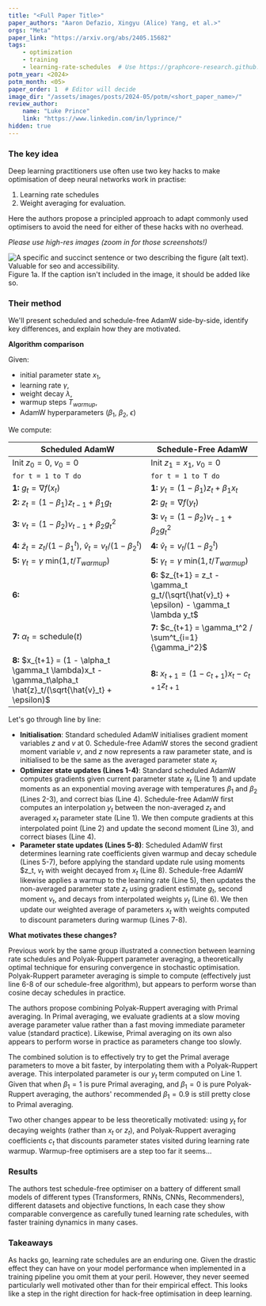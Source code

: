 ```yaml
---
title: "<Full Paper Title>"
paper_authors: "Aaron Defazio, Xingyu (Alice) Yang, et al.>"
orgs: "Meta"
paper_link: "https://arxiv.org/abs/2405.15682"
tags:
    - optimization
    - training
    - learning-rate-schedules  # Use https://graphcore-research.github.io/tags/ as reference
potm_year: <2024>
potm_month: <05>
paper_order: 1  # Editor will decide
image_dir: "/assets/images/posts/2024-05/potm/<short_paper_name>/"
review_author:
    name: "Luke Prince"
    link: "https://www.linkedin.com/in/lyprince/"
hidden: true
---
```


### The key idea

Deep learning practitioners use often use two key hacks to make optimisation of deep neural networks work in practise:

1. Learning rate schedules
2. Weight averaging for evaluation.

Here the authors propose a principled approach to adapt commonly used optimisers to avoid the need for either of these hacks with no overhead.

*Please use high-res images (zoom in for those screenshots!)*

<img src="{{ page.image_dir | append: 'figure_1.png' | relative_url }}" alt="A specific and succinct sentence or two describing the figure (alt text). Valuable for seo and accessibility.">
<figcaption>Figure 1a. If the caption isn't included in the image, it should be added like so.</figcaption>

### Their method

We'll present scheduled and schedule-free AdamW side-by-side, identify key differences, and explain how they are motivated.

**Algorithm comparison** 

Given:
* initial parameter state $x_1$,
* learning rate $\gamma$, 
* weight decay $\lambda$, 
* warmup steps $T_{warmup}$, 
* AdamW hyperparameters ($\beta_1$, $\beta_2$, $\epsilon$)

We compute:

| Scheduled AdamW                                                                                                  | Schedule-Free AdamW                                                                        |
| ---------------------------------------------------------------------------------------------------------------- | ------------------------------------------------------------------------------------------ |
| Init $z_0 = 0$, $v_0 = 0$                                                                                        | Init $z_1 = x_1$, $v_0 = 0$                                                                |
| $\texttt{for t = 1 to T do}$                                                                                     | $\texttt{for t = 1 to T do}$                                                               |
| **1:** $g_t = \nabla f(x_t)$                                                                                     | **1:** $y_t = (1 - \beta_1)z_t + \beta_1x_t$                                               |
| **2:** $z_t = (1 - \beta_1)z_{t-1} + \beta_1g_t$                                                                 | **2:** $g_t = \nabla f(y_t)$                                                               |
| **3:** $v_t = (1 - \beta_2) v_{t-1} + \beta_2g_t^2$                                                              | **3:** $v_t = (1 - \beta_2) v_{t-1} + \beta_2g_t^2$                                        |
| **4:** $\hat{z}_t = z_t/(1 - \beta_1^t)$, $\hat{v}_t = v_t/(1 - \beta_2^t)$                                      | **4:** $\hat{v}_t = v_t/(1 - \beta_2^t)$                                                   |
| **5:** $\gamma_t = \gamma \:\textrm{min}(1, t/T_{warmup})$                                                       | **5:** $\gamma_t = \gamma \:\textrm{min}(1, t/T_{warmup})$                                 |
| **6:**                                                                                                           | **6:** $z_{t+1} = z_t - \gamma_t g_t/(\sqrt{\hat{v}_t} + \epsilon) - \gamma_t \lambda y_t$ |
| **7:** $\alpha_t = \textrm{schedule}(t)$                                                                         | **7:** $c_{t+1} = \gamma_t^2 / \sum^t_{i=1}{\gamma_i^2}$                                   |
| **8:** $x_{t+1} = (1 - \alpha_t \gamma_t \lambda)x_t - \gamma_t\alpha_t \hat{z}_t/(\sqrt{\hat{v}_t} + \epsilon)$ | **8:** $x_{t+1} = (1 - c_{t+1})x_t - c_{t+1}z_{t+1}$                                       |

Let's go through line by line:
* **Initialisation**: Standard scheduled AdamW initialises gradient moment variables $z$ and $v$ at $0$. Schedule-free AdamW stores the second gradient moment variable $v$, and $z$ now represents a raw parameter state, and is initialised to be the same as the averaged parameter state $x_t$
* **Optimizer state updates (Lines 1-4)**: Standard scheduled AdamW computes gradients given current parameter state $x_t$ (Line 1) and update moments as an exponential moving average with temperatures $\beta_1$ and $\beta_2$ (Lines 2-3), and correct bias (Line 4). Schedule-free AdamW  first computes an interpolation $y_t$ between the non-averaged $z_t$ and averaged $x_t$ parameter state (Line 1). We then compute gradients at this interpolated point (Line 2) and update the second moment (Line 3), and correct biases (Line 4).
* **Parameter state updates (Lines 5-8)**: Scheduled AdamW first determines learning rate coefficients given warmup and decay schedule (Lines 5-7), before applying the standard update rule using moments $z_t, $v_t$  with weight decayed from $x_t$ (Line 8). Schedule-free AdamW likewise applies a warmup to the learning rate (Line 5), then updates the non-averaged parameter state $z_t$ using gradient estimate $g_t$, second moment $v_t$, and decays from interpolated weights $y_t$ (Line 6). We then update our weighted average of parameters $x_t$ with weights computed to discount parameters during warmup (Lines 7-8).

**What motivates these changes?**

Previous work by the same group illustrated a connection between learning rate schedules and Polyak-Ruppert parameter averaging, a theoretically optimal technique for ensuring convergence in stochastic optimisation. Polyak-Ruppert parameter averaging is simple to compute (effectively just line 6-8 of our schedule-free algorithm), but appears to perform worse than cosine decay schedules in practice.

The authors propose combining Polyak-Ruppert averaging with Primal averaging. In Primal averaging, we evaluate gradients at a slow moving average parameter value rather than a fast moving immediate parameter value (standard practice). Likewise, Primal averaging on its own also appears to perform worse in practice as parameters change too slowly.

The combined solution is to effectively try to get the Primal average parameters to move a bit faster, by interpolating them with a Polyak-Ruppert average. This interpolated parameter is our $y_t$ term computed on Line 1. Given that when $\beta_1=1$ is pure Primal averaging, and $\beta_1=0$ is pure Polyak-Ruppert averaging, the authors' recommended $\beta_1=0.9$ is still pretty close to Primal averaging.

Two other changes appear to be less theoretically motivated: using $y_t$ for decaying weights (rather than $x_t$ or $z_t$), and Polyak-Ruppert averaging coefficients $c_t$ that discounts parameter states visited during learning rate warmup. Warmup-free optimisers are a step too far it seems... 


### Results

The authors test schedule-free optimiser on a battery of different small models of different types (Transformers, RNNs, CNNs, Recommenders), different datasets and objective functions, In each case they show comparable convergence as carefully tuned learning rate schedules, with faster training dynamics in many cases.

### Takeaways

As hacks go, learning rate schedules are an enduring one. Given the drastic effect they can have on your model performance when implemented in a training pipeline you omit them at your peril. However, they never seemed particularly well motivated other than for their empirical effect. This looks like a step in the right direction for hack-free optimisation in deep learning.

